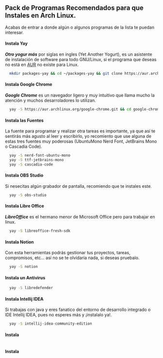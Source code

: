 ## Pack de Programas Recomendados para que Instales en Arch Linux.
Acabas de entrar a donde algún o algunos programas de la lista te puedan interesar.

#### Instala Yay
***Otro yogur más*** por siglas en ingles (Yet Another Yogurt), es un asistente de instalación de software para todo GNU/Linux, si el programa que deseas no está en [AUR](https://archlinux.org/packages/) no existe para Linux.
```bash
  mkdir packages-yay && cd ~/packages-yay && git clone https://aur.archlinux.org/yay-git.git && cd yay-git && makepkg -si
```

#### Instala Google Chrome
***Google Chrome*** es un navegador ligero y muy intuitivo que llama mucho la atención y muchos desarroladores lo utilizan.
```bash
  yay -S https://aur.archlinux.org/google-chrome.git && cd google-chrome && makepkg -si
```

#### Instala las Fuentes
La fuente para programar y realizar otra tareas es importante, ya que así te sentirás más agusto al leer y escribirlo, yo recomiento que use alguna de estas tres fuentes muy poderosas (UbuntuMono Nerd Font, JetBrains Mono o Cascadia Code).
```bash
  yay -S nerd-font-ubuntu-mono
  yay -S ttf-jetbrains-mono
  yay -S cascadia-code
```

#### Instala OBS Studio
Si nesecitas algún grabador de pantalla, recomiendo que te instales este.
```bash
  yay -S obs-studio
```

#### Instala Libre Office
***LibreOffice*** es el hermano menor de Microsoft Office pero para trabajar en linux.
```bash
  yay -S libreoffice-fresh-sdk
```

#### Instala Notion
Con esta herramientas podrás gestionar tus proyectos, tareas, compromisos, etc... así no se te olvidaría nada, si deseas pruebalo.
```bash
  yay -S notion
```

#### Instala un Antivirus
```bash
  yay -S libredefender
```

#### Instala Intellij IDEA
Si trabajas con java y eres fanatico del entorno de desarrollo integrado o IDE Intellij IDEA, pues no esperes más y ¡instalalo ya!.
```bash
  yay -S intellij-idea-community-edition
```

#### Instala
```bash

```

#### Instala
```bash

```
